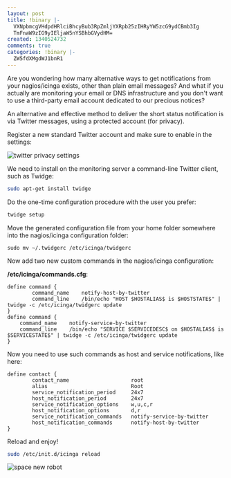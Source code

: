 ```yaml
---
layout: post
title: !binary |-
  VXNpbmcgVHdpdHRlciBhcyBub3RpZmljYXRpb25zIHRyYW5zcG9ydCBmb3Ig
  TmFnaW9zIG9yIEljaW5nYSBhbGVydHM=
created: 1340524732
comments: true
categories: !binary |-
  ZW5fdXMgdWJ1bnR1
---
```

Are you wondering how many alternative ways to get notifications from your nagios/icinga exists, other than plain email messages? And what if you actually are monitoring your email or DNS infrastructure and you don't want to use a third-party email account dedicated to our precious notices?

An alternative and effective method to deliver the short status notification is via Twitter messages, using a protected account (for privacy).

<!--more-->

Register a new standard Twitter account and make sure to enable in the settings:

<img src="http://gionn.net/sites/default/files/twitter-privacy.png" alt="twitter privacy settings" />

We need to install on the monitoring server a command-line Twitter client, such as Twidge:

``` bash
sudo apt-get install twidge
```

Do the one-time configuration procedure with the user you prefer:

``` bash
twidge setup
```

Move the generated configuration file from your home folder somewhere into the nagios/icinga configuration folder:

```
sudo mv ~/.twidgerc /etc/icinga/twidgerc
```

Now add two new custom commands in the nagios/icinga configuration:

<strong>/etc/icinga/commands.cfg</strong>:
```
define command {
        command_name	notify-host-by-twitter
        command_line	/bin/echo "HOST $HOSTALIAS$ is $HOSTSTATE$" | twidge -c /etc/icinga/twidgerc update
}
define command {
	command_name	notify-service-by-twitter
	command_line	/bin/echo "SERVICE $SERVICEDESC$ on $HOSTALIAS$ is $SERVICESTATE$" | twidge -c /etc/icinga/twidgerc update
}
```

Now you need to use such commands as host and service notifications, like here:
```
define contact {
        contact_name                    root
        alias                           Root
        service_notification_period     24x7
        host_notification_period        24x7
        service_notification_options    w,u,c,r
        host_notification_options       d,r
        service_notification_commands   notify-service-by-twitter
        host_notification_commands      notify-host-by-twitter
}
```

Reload and enjoy!

``` bash
sudo /etc/init.d/icinga reload
```

<img src="http://gionn.net/sites/default/files/space%20new%20robot.png" alt="space new robot" />
